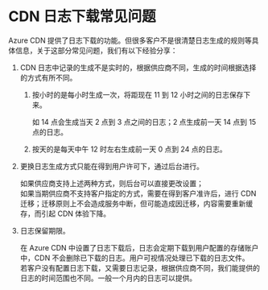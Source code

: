 <properties
	pageTitle="CDN 日志下载常见问题"
	description="CDN 日志下载常见问题"
	service=""
	resource="cdn"
	authors=""
	displayOrder=""
	selfHelpType=""
	supportTopicIds=""
	productPesIds=""
	resourceTags="Azure CDN"
	cloudEnvironments="MoonCake" />
<tags 
	ms.service="cdn-aog"
	ms.date=""
	wacn.date="02/07/2017" />
# CDN 日志下载常见问题

Azure CDN 提供了日志下载的功能。但很多客户不是很清楚日志生成的规则等具体信息，关于这部分常见问题，我们有以下经验分享：

1.	CDN 日志中记录的生成不是实时的，根据供应商不同，生成的时间根据选择的方式有所不同。 

	1.  按小时的是每小时生成一次，将距现在 11 到 12 小时之间的日志保存下来。

		如 14 点会生成当天 2 点到 3 点之间的日志；2 点生成前一天 14 点到 15 点的日志。

	2.  按天的是每天中午 12 时左右生成前一天 0 点到 24 点的日志。

2.	更换日志生成方式只能在得到用户许可下，通过后台进行。

	如果供应商支持上述两种方式，则后台可以直接更改设置； <br>
	如果当期供应商不支持客户指定的方式，需要在得到客户准许后，进行 CDN 迁移；迁移原则上不会造成服务中断，但可能造成因迁移，内容需要重新缓存，而引起 CDN 体验下降。

3.	日志保留期限。

	在 Azure CDN 中设置了日志下载后，日志会定期下载到用户配置的存储账户中，CDN 不会删除已下载的日志。用户可视情况处理已下载的日志文件。<br>
	若客户没有配置日志下载，又需要日志记录，根据供应商不同，我们能提供的日志的时间范围也不同。一般一个月内的日志可以提供。
